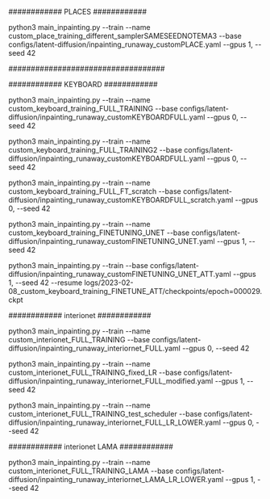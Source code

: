 ############ PLACES ############

python3 main_inpainting.py --train --name  custom_place_training_different_samplerSAMESEEDNOTEMA3 --base  configs/latent-diffusion/inpainting_runaway_customPLACE.yaml  --gpus 1,   --seed  42


###################################


############ KEYBOARD ############

python3 main_inpainting.py --train --name  custom_keyboard_training_FULL_TRAINING --base  configs/latent-diffusion/inpainting_runaway_customKEYBOARDFULL.yaml  --gpus 0,   --seed  42

python3 main_inpainting.py --train --name  custom_keyboard_training_FULL_TRAINING2 --base  configs/latent-diffusion/inpainting_runaway_customKEYBOARDFULL.yaml  --gpus 0,   --seed  42

python3 main_inpainting.py --train --name  custom_keyboard_training_FULL_FT_scratch --base  configs/latent-diffusion/inpainting_runaway_customKEYBOARDFULL_scratch.yaml  --gpus 0,   --seed  42


python3 main_inpainting.py --train --name  custom_keyboard_training_FINETUNING_UNET --base  configs/latent-diffusion/inpainting_runaway_customFINETUNING_UNET.yaml  --gpus 1,   --seed  42


python3 main_inpainting.py --train --base  configs/latent-diffusion/inpainting_runaway_customFINETUNING_UNET_ATT.yaml  --gpus 1,   --seed  42 --resume logs/2023-02-08_custom_keyboard_training_FINETUNE_ATT/checkpoints/epoch=000029.ckpt


############ interionet ############

python3 main_inpainting.py --train --name  custom_interionet_FULL_TRAINING --base  configs/latent-diffusion/inpainting_runaway_interiornet_FULL.yaml  --gpus 0,   --seed  42


python3 main_inpainting.py --train --name  custom_interionet_FULL_TRAINING_fixed_LR --base  configs/latent-diffusion/inpainting_runaway_interiornet_FULL_modified.yaml  --gpus 1,   --seed  42


python3 main_inpainting.py --train --name  custom_interionet_FULL_TRAINING_test_scheduler --base  configs/latent-diffusion/inpainting_runaway_interiornet_FULL_LR_LOWER.yaml  --gpus 0,   --seed  42


############ interionet LAMA ############

python3 main_inpainting.py --train --name  custom_interionet_FULL_TRAINING_LAMA --base  configs/latent-diffusion/inpainting_runaway_interiornet_LAMA_LR_LOWER.yaml  --gpus 1,   --seed  42